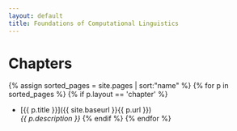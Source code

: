```yaml
---
layout: default
title: Foundations of Computational Linguistics
---
```


# Chapters
{% assign sorted_pages = site.pages | sort:"name" %}
{% for p in sorted_pages %}
    {% if p.layout == 'chapter' %}
- [{{ p.title }}]({{ site.baseurl }}{{ p.url }})<br>
    <em>{{ p.description }}</em>
    {% endif %}
{% endfor %}
